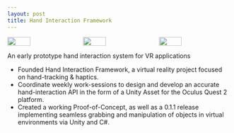 ```yaml
---
layout: post
title: Hand Interaction Framework
---
```


<div style="display:flex; justify-content: space-between;">
    <img src="/assets/HIF1.gif" style="width: 32%; height: auto;"> 
    <img src="/assets/HIF2.gif" style="width: 32%; height: auto;">
    <img src="/assets/HIF3.gif" style="width: 32%; height: auto;">
</div>

An early prototype hand interaction system for VR applications
* Founded Hand Interaction Framework, a virtual reality project focused on hand-tracking & haptics.
* Coordinate weekly work-sessions to design and develop an accurate hand-interaction API in the form of a Unity Asset for the Oculus Quest 2 platform.
* Created a working Proof-of-Concept, as well as a 0.1.1 release implementing seamless grabbing and manipulation of objects in virtual environments via Unity and C#.
